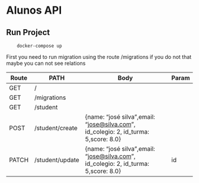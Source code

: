 # Alunos API

## Run Project

```
    docker-compose up
```

First you need to run migration using the route /migrations
if you do not that maybe you can not see relations

| Route | PATH            | Body                                                                                | Param |
| ----- | --------------- | ----------------------------------------------------------------------------------- | ----- |
| GET   | /               |                                                                                     |       |
| GET   | /migrations     |                                                                                     |       |
| GET   | /student        |                                                                                     |       |
| POST  | /student/create | {name: “josé silva”,email: “jose@silva.com”, id_colegio: 2, id_turma: 5,score: 8.0} |       |
| PATCH | /student/update | {name: “josé silva”,email: “jose@silva.com”, id_colegio: 2, id_turma: 5,score: 8.0} | id    |
